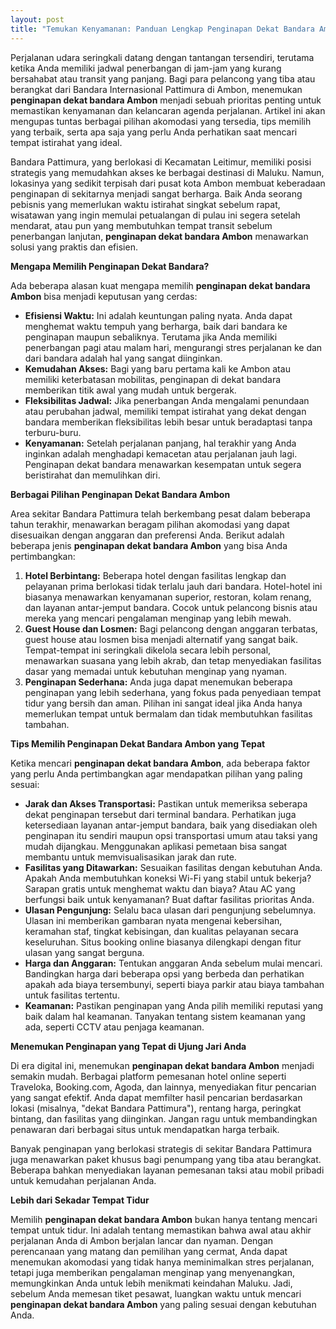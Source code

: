 ```yaml
---
layout: post
title: "Temukan Kenyamanan: Panduan Lengkap Penginapan Dekat Bandara Ambon"
---
```


Perjalanan udara seringkali datang dengan tantangan tersendiri, terutama ketika Anda memiliki jadwal penerbangan di jam-jam yang kurang bersahabat atau transit yang panjang. Bagi para pelancong yang tiba atau berangkat dari Bandara Internasional Pattimura di Ambon, menemukan **penginapan dekat bandara Ambon** menjadi sebuah prioritas penting untuk memastikan kenyamanan dan kelancaran agenda perjalanan. Artikel ini akan mengupas tuntas berbagai pilihan akomodasi yang tersedia, tips memilih yang terbaik, serta apa saja yang perlu Anda perhatikan saat mencari tempat istirahat yang ideal.

Bandara Pattimura, yang berlokasi di Kecamatan Leitimur, memiliki posisi strategis yang memudahkan akses ke berbagai destinasi di Maluku. Namun, lokasinya yang sedikit terpisah dari pusat kota Ambon membuat keberadaan penginapan di sekitarnya menjadi sangat berharga. Baik Anda seorang pebisnis yang memerlukan waktu istirahat singkat sebelum rapat, wisatawan yang ingin memulai petualangan di pulau ini segera setelah mendarat, atau pun yang membutuhkan tempat transit sebelum penerbangan lanjutan, **penginapan dekat bandara Ambon** menawarkan solusi yang praktis dan efisien.

**Mengapa Memilih Penginapan Dekat Bandara?**

Ada beberapa alasan kuat mengapa memilih **penginapan dekat bandara Ambon** bisa menjadi keputusan yang cerdas:

*   **Efisiensi Waktu:** Ini adalah keuntungan paling nyata. Anda dapat menghemat waktu tempuh yang berharga, baik dari bandara ke penginapan maupun sebaliknya. Terutama jika Anda memiliki penerbangan pagi atau malam hari, mengurangi stres perjalanan ke dan dari bandara adalah hal yang sangat diinginkan.
*   **Kemudahan Akses:** Bagi yang baru pertama kali ke Ambon atau memiliki keterbatasan mobilitas, penginapan di dekat bandara memberikan titik awal yang mudah untuk bergerak.
*   **Fleksibilitas Jadwal:** Jika penerbangan Anda mengalami penundaan atau perubahan jadwal, memiliki tempat istirahat yang dekat dengan bandara memberikan fleksibilitas lebih besar untuk beradaptasi tanpa terburu-buru.
*   **Kenyamanan:** Setelah perjalanan panjang, hal terakhir yang Anda inginkan adalah menghadapi kemacetan atau perjalanan jauh lagi. Penginapan dekat bandara menawarkan kesempatan untuk segera beristirahat dan memulihkan diri.

**Berbagai Pilihan Penginapan Dekat Bandara Ambon**

Area sekitar Bandara Pattimura telah berkembang pesat dalam beberapa tahun terakhir, menawarkan beragam pilihan akomodasi yang dapat disesuaikan dengan anggaran dan preferensi Anda. Berikut adalah beberapa jenis **penginapan dekat bandara Ambon** yang bisa Anda pertimbangkan:

1.  **Hotel Berbintang:** Beberapa hotel dengan fasilitas lengkap dan pelayanan prima berlokasi tidak terlalu jauh dari bandara. Hotel-hotel ini biasanya menawarkan kenyamanan superior, restoran, kolam renang, dan layanan antar-jemput bandara. Cocok untuk pelancong bisnis atau mereka yang mencari pengalaman menginap yang lebih mewah.
2.  **Guest House dan Losmen:** Bagi pelancong dengan anggaran terbatas, guest house atau losmen bisa menjadi alternatif yang sangat baik. Tempat-tempat ini seringkali dikelola secara lebih personal, menawarkan suasana yang lebih akrab, dan tetap menyediakan fasilitas dasar yang memadai untuk kebutuhan menginap yang nyaman.
3.  **Penginapan Sederhana:** Anda juga dapat menemukan beberapa penginapan yang lebih sederhana, yang fokus pada penyediaan tempat tidur yang bersih dan aman. Pilihan ini sangat ideal jika Anda hanya memerlukan tempat untuk bermalam dan tidak membutuhkan fasilitas tambahan.

**Tips Memilih Penginapan Dekat Bandara Ambon yang Tepat**

Ketika mencari **penginapan dekat bandara Ambon**, ada beberapa faktor yang perlu Anda pertimbangkan agar mendapatkan pilihan yang paling sesuai:

*   **Jarak dan Akses Transportasi:** Pastikan untuk memeriksa seberapa dekat penginapan tersebut dari terminal bandara. Perhatikan juga ketersediaan layanan antar-jemput bandara, baik yang disediakan oleh penginapan itu sendiri maupun opsi transportasi umum atau taksi yang mudah dijangkau. Menggunakan aplikasi pemetaan bisa sangat membantu untuk memvisualisasikan jarak dan rute.
*   **Fasilitas yang Ditawarkan:** Sesuaikan fasilitas dengan kebutuhan Anda. Apakah Anda membutuhkan koneksi Wi-Fi yang stabil untuk bekerja? Sarapan gratis untuk menghemat waktu dan biaya? Atau AC yang berfungsi baik untuk kenyamanan? Buat daftar fasilitas prioritas Anda.
*   **Ulasan Pengunjung:** Selalu baca ulasan dari pengunjung sebelumnya. Ulasan ini memberikan gambaran nyata mengenai kebersihan, keramahan staf, tingkat kebisingan, dan kualitas pelayanan secara keseluruhan. Situs booking online biasanya dilengkapi dengan fitur ulasan yang sangat berguna.
*   **Harga dan Anggaran:** Tentukan anggaran Anda sebelum mulai mencari. Bandingkan harga dari beberapa opsi yang berbeda dan perhatikan apakah ada biaya tersembunyi, seperti biaya parkir atau biaya tambahan untuk fasilitas tertentu.
*   **Keamanan:** Pastikan penginapan yang Anda pilih memiliki reputasi yang baik dalam hal keamanan. Tanyakan tentang sistem keamanan yang ada, seperti CCTV atau penjaga keamanan.

**Menemukan Penginapan yang Tepat di Ujung Jari Anda**

Di era digital ini, menemukan **penginapan dekat bandara Ambon** menjadi semakin mudah. Berbagai platform pemesanan hotel online seperti Traveloka, Booking.com, Agoda, dan lainnya, menyediakan fitur pencarian yang sangat efektif. Anda dapat memfilter hasil pencarian berdasarkan lokasi (misalnya, "dekat Bandara Pattimura"), rentang harga, peringkat bintang, dan fasilitas yang diinginkan. Jangan ragu untuk membandingkan penawaran dari berbagai situs untuk mendapatkan harga terbaik.

Banyak penginapan yang berlokasi strategis di sekitar Bandara Pattimura juga menawarkan paket khusus bagi penumpang yang tiba atau berangkat. Beberapa bahkan menyediakan layanan pemesanan taksi atau mobil pribadi untuk kemudahan perjalanan Anda.

**Lebih dari Sekadar Tempat Tidur**

Memilih **penginapan dekat bandara Ambon** bukan hanya tentang mencari tempat untuk tidur. Ini adalah tentang memastikan bahwa awal atau akhir perjalanan Anda di Ambon berjalan lancar dan nyaman. Dengan perencanaan yang matang dan pemilihan yang cermat, Anda dapat menemukan akomodasi yang tidak hanya meminimalkan stres perjalanan, tetapi juga memberikan pengalaman menginap yang menyenangkan, memungkinkan Anda untuk lebih menikmati keindahan Maluku. Jadi, sebelum Anda memesan tiket pesawat, luangkan waktu untuk mencari **penginapan dekat bandara Ambon** yang paling sesuai dengan kebutuhan Anda.
